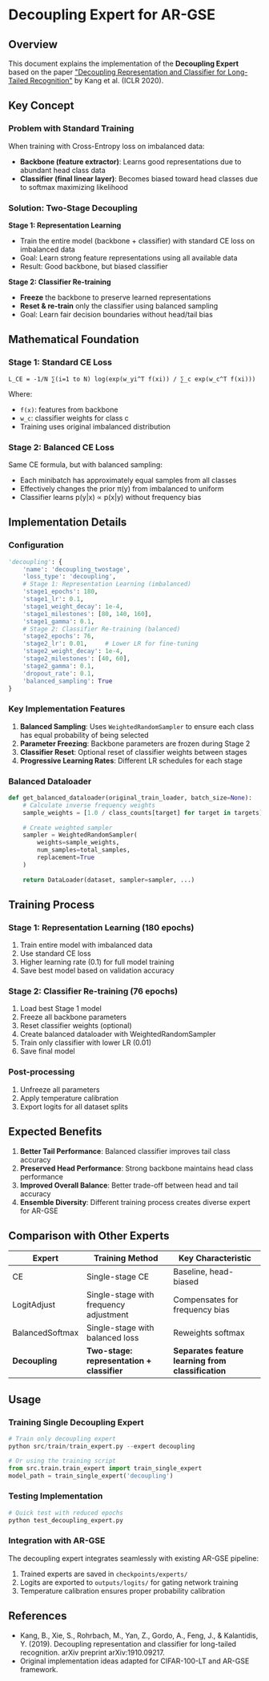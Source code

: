 # Decoupling Expert for AR-GSE

## Overview

This document explains the implementation of the **Decoupling Expert** based on the paper ["Decoupling Representation and Classifier for Long-Tailed Recognition"](https://arxiv.org/abs/1910.09217) by Kang et al. (ICLR 2020).

## Key Concept

### Problem with Standard Training
When training with Cross-Entropy loss on imbalanced data:
- **Backbone (feature extractor)**: Learns good representations due to abundant head class data
- **Classifier (final linear layer)**: Becomes biased toward head classes due to softmax maximizing likelihood

### Solution: Two-Stage Decoupling

**Stage 1: Representation Learning**
- Train the entire model (backbone + classifier) with standard CE loss on imbalanced data
- Goal: Learn strong feature representations using all available data
- Result: Good backbone, but biased classifier

**Stage 2: Classifier Re-training**  
- **Freeze** the backbone to preserve learned representations
- **Reset & re-train** only the classifier using balanced sampling
- Goal: Learn fair decision boundaries without head/tail bias

## Mathematical Foundation

### Stage 1: Standard CE Loss
```
L_CE = -1/N ∑(i=1 to N) log(exp(w_yi^T f(xi)) / ∑_c exp(w_c^T f(xi)))
```

Where:
- `f(x)`: features from backbone
- `w_c`: classifier weights for class c
- Training uses original imbalanced distribution

### Stage 2: Balanced CE Loss
Same CE formula, but with balanced sampling:
- Each minibatch has approximately equal samples from all classes
- Effectively changes the prior π(y) from imbalanced to uniform
- Classifier learns p(y|x) ∝ p(x|y) without frequency bias

## Implementation Details

### Configuration
```python
'decoupling': {
    'name': 'decoupling_twostage',
    'loss_type': 'decoupling',
    # Stage 1: Representation Learning (imbalanced)
    'stage1_epochs': 180,
    'stage1_lr': 0.1,
    'stage1_weight_decay': 1e-4,
    'stage1_milestones': [80, 140, 160],
    'stage1_gamma': 0.1,
    # Stage 2: Classifier Re-training (balanced)
    'stage2_epochs': 76,
    'stage2_lr': 0.01,     # Lower LR for fine-tuning
    'stage2_weight_decay': 1e-4,
    'stage2_milestones': [40, 60],
    'stage2_gamma': 0.1,
    'dropout_rate': 0.1,
    'balanced_sampling': True
}
```

### Key Implementation Features

1. **Balanced Sampling**: Uses `WeightedRandomSampler` to ensure each class has equal probability of being selected
2. **Parameter Freezing**: Backbone parameters are frozen during Stage 2
3. **Classifier Reset**: Optional reset of classifier weights between stages
4. **Progressive Learning Rates**: Different LR schedules for each stage

### Balanced Dataloader
```python
def get_balanced_dataloader(original_train_loader, batch_size=None):
    # Calculate inverse frequency weights
    sample_weights = [1.0 / class_counts[target] for target in targets]
    
    # Create weighted sampler
    sampler = WeightedRandomSampler(
        weights=sample_weights,
        num_samples=total_samples,
        replacement=True
    )
    
    return DataLoader(dataset, sampler=sampler, ...)
```

## Training Process

### Stage 1: Representation Learning (180 epochs)
1. Train entire model with imbalanced data
2. Use standard CE loss
3. Higher learning rate (0.1) for full model training
4. Save best model based on validation accuracy

### Stage 2: Classifier Re-training (76 epochs)  
1. Load best Stage 1 model
2. Freeze all backbone parameters
3. Reset classifier weights (optional)
4. Create balanced dataloader with WeightedRandomSampler
5. Train only classifier with lower LR (0.01)
6. Save final model

### Post-processing
1. Unfreeze all parameters
2. Apply temperature calibration
3. Export logits for all dataset splits

## Expected Benefits

1. **Better Tail Performance**: Balanced classifier improves tail class accuracy
2. **Preserved Head Performance**: Strong backbone maintains head class performance  
3. **Improved Overall Balance**: Better trade-off between head and tail accuracy
4. **Ensemble Diversity**: Different training process creates diverse expert for AR-GSE

## Comparison with Other Experts

| Expert | Training Method | Key Characteristic |
|--------|----------------|-------------------|
| CE | Single-stage CE | Baseline, head-biased |
| LogitAdjust | Single-stage with frequency adjustment | Compensates for frequency bias |
| BalancedSoftmax | Single-stage with balanced loss | Reweights softmax |
| **Decoupling** | **Two-stage: representation + classifier** | **Separates feature learning from classification** |

## Usage

### Training Single Decoupling Expert
```python
# Train only decoupling expert
python src/train/train_expert.py --expert decoupling

# Or using the training script
from src.train.train_expert import train_single_expert
model_path = train_single_expert('decoupling')
```

### Testing Implementation
```python
# Quick test with reduced epochs
python test_decoupling_expert.py
```

### Integration with AR-GSE
The decoupling expert integrates seamlessly with existing AR-GSE pipeline:
1. Trained experts are saved in `checkpoints/experts/`
2. Logits are exported to `outputs/logits/` for gating network training
3. Temperature calibration ensures proper probability calibration

## References

- Kang, B., Xie, S., Rohrbach, M., Yan, Z., Gordo, A., Feng, J., & Kalantidis, Y. (2019). Decoupling representation and classifier for long-tailed recognition. arXiv preprint arXiv:1910.09217.
- Original implementation ideas adapted for CIFAR-100-LT and AR-GSE framework.